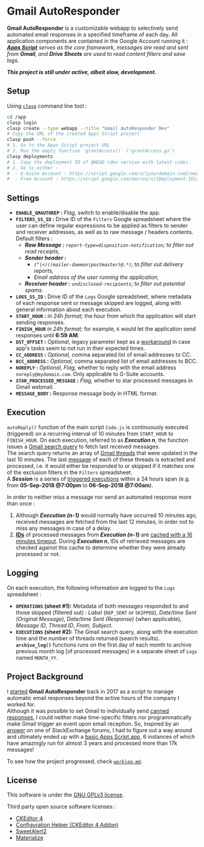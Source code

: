 # Gmail AutoResponder

**Gmail AutoResponder** is a customizable webapp to selectively send automated email responses in a specified timeframe of each day. All application components are contained in the Google Account running it : _**[Apps Script](https://developers.google.com/apps-script/reference/)** serves as the core framework, messages are read and sent from **Gmail**, and **Drive Sheets** are used to read content filters and save logs._
   
***This project is still under active, albeit slow, development.***

## Setup

Using [`clasp`](https://github.com/google/clasp#install) command line tool :

```bash
cd /app
clasp login
clasp create --type webapp --title "Gmail AutoResponder Dev"
# Copy the URL of the created Apps Script project
clasp push --force
# 1. Go to the Apps Script project URL
# 2. Run the empty function `grantAccess()` ('grantAccess.gs')
clasp deployments
# 1. Copy the deployment ID of @HEAD (dev version with latest code). 
# 2. Go to either :
#  - G-Suite Account : https://script.google.com/a/{yourdomain.com}/macros/s/{Deployment-ID}/dev
#  - Free Account : https://script.google.com/macros/s/{Deployment-ID}/dev
```

## Settings

- **`ENABLE_GMAUTOREP` :** _Flag,_ switch to enable/disable the app.
- **`FILTERS_SS_ID` :** Drive ID of the `Filters` Google spreadsheet where the user can define regular expressions to be applied as filters to sender and receiver addresses, as well as to raw message / headers contents. Default filters :
    - _**Raw Message :** `report-type=disposition-notification`; to filter out read receipts,_
    - _**Sender header :**_ 
        - _`(^|<)((mailer-daemon|postmaster)@.*)`; to filter out delivery reports,_
        - _Email address of the user running the application,_
    - _**Receiver header :** `undisclosed-recipients`; to filter out potential spams._
- **`LOGS_SS_ID` :** Drive ID of the `Logs` Google spreadsheet, where metadata of each response sent or message skipped are logged, along with general information about each execution.
- **`START_HOUR` :** _in 24h format;_ the hour from which the application will start sending responses.
- **`FINISH_HOUR`** _in 24h format;_ for example, `6` would let the application send responses until **6:59 AM**.
- **`DST_OFFSET` :** _Optional_, legacy parameter kept as a [workaround](https://github.com/amindeed/Gmail-AutoResponder/blob/master/worklog.md#2020-05-01) in case app's tasks seem to not run in their expected times.
- **`CC_ADDRESS` :** _Optional,_ comma separated list of email addresses to CC.
- **`BCC_ADDRESS` :** _Optional,_ comma separated list of email addresses to BCC.
- **`NOREPLY` :** _Optional,_ _Flag,_ whether to reply with the email address `noreply@mydomain.com`. Only applicable to G-Suite accounts.
- **`STAR_PROCESSED_MESSAGE` :** _Flag,_ whether to star processed messages in Gmail webmail.
- **`MESSAGE_BODY` :** Response message body in HTML format.


## Execution

`autoReply()` function of the main script `Code.js` is continuously executed (triggered) on a recurring interval of 10 minutes from `START_HOUR` to `FINISH_HOUR`. On each execution, referred to as **_Execution n_**, the function issues a [Gmail search query](https://developers.google.com/apps-script/reference/gmail/gmail-app#search%28String%29) to fetch last received messages.  
The search query returns an array of [Gmail threads](https://developers.google.com/apps-script/reference/gmail/gmail-thread) that were updated in the last 10 minutes. The last [message](https://developers.google.com/apps-script/reference/gmail/gmail-message) of each of these threads is extracted and processed, i.e. it would either be responded to or skipped if it matches one of the exclusion filters in the `Filters` spreadsheet.   
A **_Session_** is a series of [triggered executions](https://developers.google.com/apps-script/guides/triggers/installable#time-driven_triggers) within a 24 hours span (e.g. from __05-Sep-2018 @7:00pm__ to __06-Sep-2018 @7:00am__).
   
In order to neither miss a message nor send an automated response more than once :
1. Although **_Execution (n-1)_** would normally have occurred 10 minutes ago, received messages are fetched from the last 12 minutes, in order not to miss any messages in case of a delay.
2. **[IDs](https://developers.google.com/apps-script/reference/gmail/gmail-message#getId%28%29)** of processed messages from **_Execution (n-1)_** are [cached with a 16 minutes timeout](https://developers.google.com/apps-script/reference/cache/cache#put%28String%2CString%2CInteger%29). During **_Execution n_**, IDs of retrieved messages are checked against this cache to determine whether they were already processed or not.

   
## Logging

On each execution, the following information are logged to the `Logs` spreadsheet :
- **`OPERATIONS` (sheet #1):** Metadata of both messages responded to and those skipped (filtered out) : _Label_ (`REP_SENT` or `SKIPPED`), _Date/time Sent (Original Message)_, _Date/time Sent (Response)_ (when applicable), _Message ID_, _Thread ID_, _From_, _Subject_.
- **`EXECUTIONS` (sheet #2):** The Gmail search query, along with the execution time and the number of threads returned (search results).   
**`archive_log()`** functions runs on the first day of each month to archive previous month log [of processed messages] in a separate sheet of `Logs` named `MONTH_YY`.

## Project Background

I [started](https://github.com/amindeed/Gmail-AutoResponder/blob/master/worklog.md#2017-07-26-code) **Gmail AutoResponder** back in 2017 as a script to manage automatic email responses beyond the active hours of the company I worked for.   
Although it was possible to set Gmail to individually send [canned responses](https://support.google.com/mail/thread/14877273?hl=en&msgid=14879088), I could neither make time-specific filters nor programmatically make Gmail trigger an event upon email reception. So, inspired by an [answer](https://webapps.stackexchange.com/a/90089) on one of StackExchange forums, I had to figure out a way around and ultimately ended up with a [basic Apps Script app](https://github.com/amindeed/Gmail-AutoResponder/tree/796a6d84f1e7287b8a936083ae8f507035a28215/app), 6 instances of which have amazingly run for almost 3 years and processed more than 17k messages!  
  
To see how the project progressed, check [`worklog.md`](worklog.md).

## License

This software is under the [GNU GPLv3 license](https://www.gnu.org/licenses/gpl-3.0.txt).
   
Third party open source software licenses :
- [CKEditor 4](https://github.com/ckeditor/ckeditor4/blob/major/LICENSE.md)
- [Configuration Helper (CKEditor 4 Addon)](https://github.com/AlfonsoML/confighelper/blob/master/LICENSE)
- [SweetAlert2](https://github.com/sweetalert2/sweetalert2/blob/master/LICENSE)
- [Materialize](https://github.com/Dogfalo/materialize/blob/master/LICENSE)
